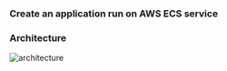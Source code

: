 ### Create an application run on AWS ECS service

### Architecture

![architecture](./aws-ecs-cicd.drawio.svg)